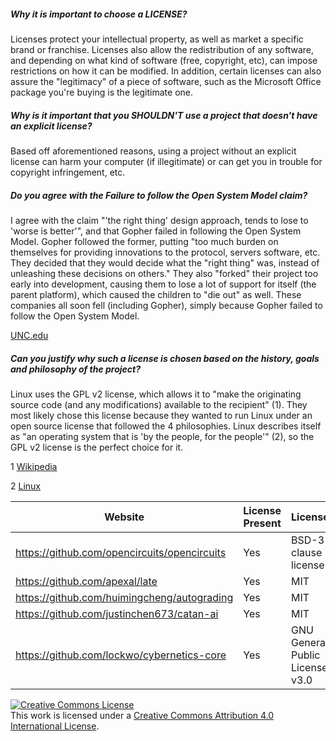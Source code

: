 ##### Why it is important to choose a LICENSE?

Licenses protect your intellectual property, as well as market a specific brand or franchise.  Licenses also allow the redistribution of any software, and depending on what kind of software (free, copyright, etc), can impose restrictions on how it can be modified.  In addition, certain licenses can also assure the "legitimacy" of a piece of software, such as the Microsoft Office package you're buying is the legitimate one.

##### Why is it important that you SHOULDN'T use a project that doesn't have an explicit license?

Based off aforementioned reasons, using a project without an explicit license can harm your computer (if illegitimate) or can get you in trouble for copyright infringement, etc.

##### Do you agree with the Failure to follow the Open System Model claim?

I agree with the claim "'the right thing' design approach, tends to lose to 'worse is better'", and that Gopher failed in following the Open System Model.  Gopher followed the former, putting "too much burden on themselves for providing innovations to the protocol, servers software, etc. They decided that they would decide what the "right thing" was, instead of unleashing these decisions on others."  They also "forked" their project too early into development, causing them to lose a lot of support for itself (the parent platform), which caused the children to "die out" as well.  These companies all soon fell (including Gopher), simply because Gopher failed to follow the Open System Model.

[UNC.edu](https://ils.unc.edu/callee/gopherpaper.htm#explain)

##### Can you justify why such a license is chosen based on the history, goals and philosophy of the project?

Linux uses the GPL v2 license, which allows it to "make the originating source code (and any modifications) available to the recipient" (1). They most likely chose this license because they wanted to run Linux under an open source license that followed the 4 philosophies.  Linux describes itself as "an operating system that is 'by the people, for the people'" (2), so the GPL v2 license is the perfect choice for it.

1 [Wikipedia](https://en.wikipedia.org/wiki/Linux#Copyright,_trademark,_and_naming)

2 [Linux](https://www.linux.com/what-is-linux)



| Website                                      | License Present | License                         |
| -------------------------------------------- | --------------- |---------------------------------|
| https://github.com/opencircuits/opencircuits | Yes             | BSD-3 clause license            |
| https://github.com/apexal/late               | Yes             | MIT                             |
| https://github.com/huimingcheng/autograding  | Yes             | MIT                             |
| https://github.com/justinchen673/catan-ai    | Yes             | MIT                             |
| https://github.com/lockwo/cybernetics-core   | Yes             | GNU General Public License v3.0 |


<a rel="license" href="http://creativecommons.org/licenses/by/4.0/"><img alt="Creative Commons License" style="border-width:0" src="https://i.creativecommons.org/l/by/4.0/80x15.png" /></a><br />This work is licensed under a <a rel="license" href="http://creativecommons.org/licenses/by/4.0/">Creative Commons Attribution 4.0 International License</a>.
